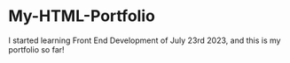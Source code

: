 # My-HTML-Portfolio
I started learning Front End Development of July 23rd 2023, and this is my portfolio so far!
